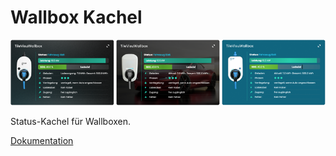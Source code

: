 # Wallbox Kachel

![Wallbox Kachel](https://github.com/da8ter/images/blob/main/wallbox.png)

Status-Kachel für Wallboxen. 

[Dokumentation](https://github.com/da8ter/TileVisu-Wallbox-Kachel-/blob/b345d4c1777ff6ef4fdd301056dbaa5514998b79/Wallbox/README.md)
